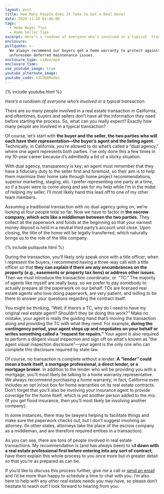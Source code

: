 ```yaml
---
layout: post
title: How Many People Does It Take to Get a Deal Done?
date: 2020-11-26 01:46:00
tags:
  - Home Buyer Tips
  - Home Seller Tips
excerpt: Here’s a rundown of everyone who’s involved in a typical  transaction.
enclosure:
pullquote: >-
  We always recommend our buyers get a home warranty to protect against any
  unforeseen deferred maintenance issues.
enclosure_type: video/mp4
enclosure_time:
use_youtube_image: true
youtube_alternate_image:
youtube_code: x3V20ARvOes
---
```


{% include youtube.html %}

*Here’s a rundown of everyone who’s involved in a typical transaction.*

There are so many people involved in a real estate transaction in California, and oftentimes, buyers and sellers don’t have all the information they need before starting the process. So, what can you really expect? Exactly how many people are involved in a typical transaction?

Of course, let’s start with **the buyer and the seller, the two parties who will each have their representation—the buyer’s agent and the listing agent.** Technically, in California, you’re allowed to do what’s called a “dual agency,” where one agent represents both parties. I’ve only done this a few times in my 10-year career because it’s admittedly a bit of a sticky situation.&nbsp;

With dual agency, transparency is key; an agent must remember that they have a fiduciary duty to the seller first and foremost, so their aim is to help them maximize their home sale through home project recommendations, superior marketing, staging, etc. I prefer representing one party at a time, so if a buyer were to come along and ask for my help while I’m in the midst of helping my seller, I’ll most likely hand this lead off to one of my other team members.&nbsp;

Assuming a traditional transaction with no dual agency going on, we’re looking at four people total so far. Now we have to factor in **the escrow company, which acts like a middleman between the two parties.** They collect all the paperwork and funds at the beginning so that your earnest money deposit is held in a neutral third party’s account until close. Upon closing, the title of the home will be legally transferred, which naturally brings us to the role of the title company.

{% include pullquote.html %}

During the transaction, you’ll likely only speak once with a title officer; when I represent the buyers, I recommend having a three-way call with a title officer so that **they can explain if there are any encumbrances on the property (e.g., easements or property tax liens) or address other issues.** Then we must introduce the transaction coordinator, or&nbsp; “TC.” The majority of agents like myself are really busy, so we prefer to pay somebody to actually prepare all the paperwork on our behalf. TCs are licensed real estate agents who love doing paperwork, are very patient, and willing to be there to answer your questions regarding the contract itself.&nbsp;

You might be thinking, “Well, if there’s a TC, why do I need to have my original real estate agent? Shouldn’t they be doing this work?” Make no mistake, your agent is really the guiding hand that’s moving the transaction along and providing the TC with what they need. For example, **during the contingency period, your agent steps up and negotiates on your behalf or writes something called a “request for repairs.”** Your agent is also required to perform a diligent visual inspection and sign off on what's known as “the agent visual inspection disclosure”—your agent is the only one who can complete this disclosure required by state law.

Of course, no transaction is complete without a lender. **A “lender” could mean a bank itself, a mortgage professional, a direct lender, or a mortgage broker**. In addition to the lender who will be providing you with a mortgage, you’ll most likely be talking to a home warranty representative. We always recommend purchasing a home warranty; in fact, California even includes an opt in/out box for home warranties on its real estate contracts. Don’t forget that you’ll also be involving your insurance agent to provide coverage for the home itself, which is yet another person added to the mix. (If you get flood insurance, then you’ll most likely be involving another company).&nbsp;

In some instances, there may be lawyers helping to facilitate things and make sure the paperwork checks out, but I don’t suggest involving an attorney. (In other states, attorneys take the place of the escrow company as a middleman, and are therefore required entities in a transaction).&nbsp;

As you can see, there are tons of people involved in real estate transactions. My recommendation is (and has always been) to si**t down with a real estate professional first before entering into any sort of contract;** have them explain this whole process to you once more but in greater detail so that you’re as prepared as can be.&nbsp;

If you’d like to discuss this process further, give me a call or [send an email](mailto:joesellssandiego@gmail.com) and I’d be more than happy to schedule a time to chat with you. I’m also here to help with any other real estate needs you may have, so please don’t hesitate to reach out\! I look forward to hearing from you.

&nbsp;
